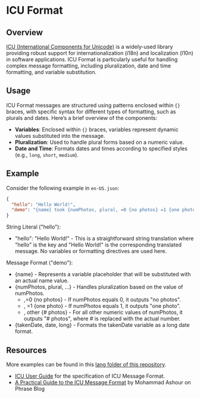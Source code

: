 # ICU Format

## Overview
[ICU (International Components for Unicode)](https://unicode-org.github.io/icu/) is a widely-used library providing robust support for internationalization (i18n) and localization (l10n) in software applications. ICU Format is particularly useful for handling complex message formatting, including pluralization, date and time formatting, and variable substitution.

## Usage
ICU Format messages are structured using patterns enclosed within `{}` braces, with specific syntax for different types of formatting, such as plurals and dates. Here’s a brief overview of the components:

- **Variables**: Enclosed within `{}` braces, variables represent dynamic values substituted into the message.
- **Pluralization**: Used to handle plural forms based on a numeric value.
- **Date and Time**: Formats dates and times according to specified styles (e.g., `long`, `short`, `medium`).

## Example
Consider the following example in `en-US.json`:

```json
{
  "hello": "Hello World!",
  "demo": "{name} took {numPhotos, plural, =0 {no photos} =1 {one photo} other {# photos}} on {takenDate, date, long}."
}
```

String Literal ("hello"):

- "hello": "Hello World!" - This is a straightforward string translation where "hello" is the key and "Hello World!" is the corresponding translated message. No variables or formatting directives are used here.

Message Format ("demo"):
- {name} - Represents a variable placeholder that will be substituted with an actual name value.
- {numPhotos, plural, ...} - Handles pluralization based on the value of numPhotos.
    - ,=0 {no photos} - If numPhotos equals 0, it outputs "no photos".
    - , =1 {one photo} - If numPhotos equals 1, it outputs "one photo".
    - , other {# photos} - For all other numeric values of numPhotos, it outputs "# photos", where # is replaced with the actual number.
- {takenDate, date, long} - Formats the takenDate variable as a long date format.

## Resources
More examples can be found in this [lang folder of this repository](https://github.com/TranslateRN/i18n-examples/tree/main/format-icu/lang).

- [ICU User Guide](https://unicode-org.github.io/icu/userguide/format_parse/messages/) for the specification of ICU Message Format.
- [A Practical Guide to the ICU Message Format](https://phrase.com/blog/posts/guide-to-the-icu-message-format/) by Mohammad Ashour on Phrase Blog
